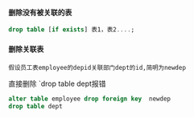 #### 删除没有被关联的表

```sql
drop table [if exists] 表1，表2....;
```

#### 删除关联表

`假设员工表employee的depid关联部门dept的id,简明为newdep`

直接删除 `drop table  dept报错

```sql
alter table employee drop foreign key  newdep
drop table dept
```



